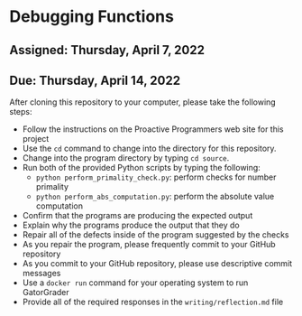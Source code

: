 # Debugging Functions

## Assigned: Thursday, April 7, 2022
## Due: Thursday, April 14, 2022

After cloning this repository to your computer, please take the following steps:

- Follow the instructions on the Proactive Programmers web site for this project
- Use the `cd` command to change into the directory for this repository.
- Change into the program directory by typing `cd source`.
- Run both of the provided Python scripts by typing the following:
  - `python perform_primality_check.py`: perform checks for number primality
  - `python perform_abs_computation.py`: perform the absolute value computation
- Confirm that the programs are producing the expected output
- Explain why the programs produce the output that they do
- Repair all of the defects inside of the program suggested by the checks
- As you repair the program, please frequently commit to your GitHub repository
- As you commit to your GitHub repository, please use descriptive commit messages
- Use a `docker run` command for your operating system to run GatorGrader
- Provide all of the required responses in the `writing/reflection.md` file
